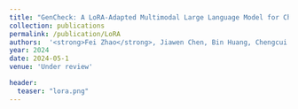 ```yaml
---
title: "GenCheck: A LoRA-Adapted Multimodal Large Language Model for Check Analysis"
collection: publications
permalink: /publication/LoRA
authors:  '<strong>Fei Zhao</strong>, Jiawen Chen, Bin Huang, Chengcui Zhang, etc.'
year: 2024
date: 2024-05-1  
venue: 'Under review'

header:
  teaser: "lora.png"
---
```




